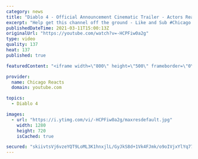 ```yaml
---
category: news
title: "Diablo 4 - Official Announcement Cinematic Trailer - Actors React"
excerpt: "Help get this channel off the ground - Like and Sub #Chicago #Blind #React."
publishedDateTime: 2021-03-11T15:00:13Z
originalUrl: "https://youtube.com/watch?v=-HCPFiw0a2g"
type: video
quality: 137
heat: 137
published: true

featuredContent: "<iframe width=\"800\" height=\"500\" frameborder=\"0\" src=\"https://www.youtube.com/embed/-HCPFiw0a2g\" allow=\"accelerometer; autoplay; encrypted-media; gyroscope; picture-in-picture\" allowfullscreen></iframe>"

provider:
  name: Chicago Reacts
  domain: youtube.com

topics:
  - Diablo 4

images:
  - url: "https://i.ytimg.com/vi/-HCPFiw0a2g/maxresdefault.jpg"
    width: 1280
    height: 720
    isCached: true

secured: "skiivtsVj6vzeYQT9LoML3K1hnxjlL/GyJkS8d+1Vk4FJmk/o9oIVjxYlYq77vXl2wWG3rSjxQ96UTGdL4To6BwgPlmyHntcBhNEdwPI/bIX6IGDf1483xsdpzs59JLyPn43KgM6k8iNSZvC52jc9ccdwaqH8RDxuVYD/w2SOm6hHQUpr/GdB3U2D9gSkim63k3X1HC8Hk36G2FB5tKfT+l5NDfZHbbIrfVgZUbz+iaZzKk0FzwUdFNJPi8KSDmE7xHeIlx8yDzLwZlCPUJlItGUoazhQxxCN1C7O1AmYBRCY+qXYdzx8RHrLY3x4szTcF6eMayhxJnwGrVTdo3WoxpYOTYeLP2Ezq2F+6OhqvU7MET57jk5SyRGvzvKk8io7iS4+yUr7TxxzMJ2IyIvY4cudqKo1WUrgISeFm96P/XQV8gtjU8vVHEsRrVkEbiU;0Lfv4/RPBaH4EhelyHt++g=="
---
```


